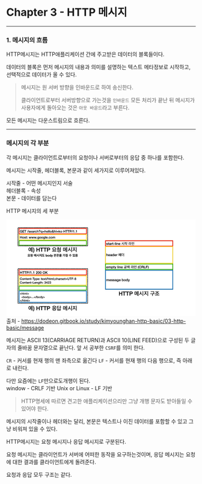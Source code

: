 # Chapter 3 - HTTP 메시지

---

### 1. 메시지의 흐름 

HTTP메시지는 HTTP애플리케이션 간에 주고받은 데이터의 블록들이다.

데이터의 블록은 먼저 메시지의 내용과 의미를 설명하는 텍스트 메타정보로 시작하고, 선택적으로 데이터가 올 수 있다.

> 메시지는 원 서버 방향을 인바운드로 하여 송신한다.
> 
> 클라이언트로부터 서버방향으로 가는것을 `인바운드` 모든 처리가 끝난 뒤 메시지가 사용자에게 돌아오는 것은
> `아웃 바운드`라고 부른다.

모든 메시지는 다운스트림으로 흐른다.

---

### 메시지의 각 부분 

각 메시지는 클라이언트로부터의 요청이나 서버로부터의 응답 중 하나를 포함한다.

메시지는 시작줄, 헤더블록, 본문과 같이 세가지로 이루어져있다.

시작줄 - 어떤 메시지인지 서술<br>
헤더블록 - 속성<br>
본문 - 데이터를 담는다<br>


HTTP 메시지의 세 부분 

![img_2.png](img_2.png)
출처 - https://dodeon.gitbook.io/study/kimyounghan-http-basic/03-http-basic/message

메시지는 ASCII 13(CARRIAGE RETURN)과 ASCII 10(LINE FEED)으로 구성된 두 글자의 줄바꿈 문자열으로 끝난다.
앞 서 공부한 `CSRF`를 의미 한다.

`CR` - 커서를 현재 행의 맨 좌측으로 옮긴다
`LF` - 커서를 현재 행의 다음 행으로, 즉 아래로 내린다.

다만 요즘에는 `LF`만으로도개행이 된다.<br>
window - CRLF 기반
Unix or Linux - LF 기반

> HTTP명세에 따르면 견고한 애플리케이션으리만 그냥 개행 문자도 받아들일 수 있어야 한다.

메시지의 시작줄이나 헤더와는 달리, 본문은 텍스트나 이진 데이터를 포함할 수 있고 그냥 비워져 있을 수 있다.

HTTP메시지는 요청 메시지나 응답 메시지로 구분된다.

요청 메시지는 클라이언트가 서버에 어떠한 동작을 요구하는것이며, 응답 메시지는 요청에 대한 결과를 클라이언트에게
돌려준다.

요청과 응답 모두 구조는 같다.

